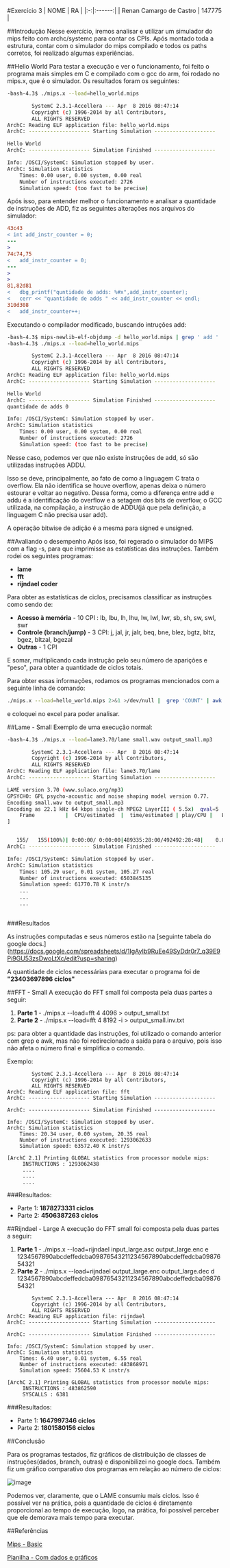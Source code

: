 #Exercício 3
| NOME | RA |
|:-:|:------:|
| Renan Camargo de Castro | 147775 |

##Introdução
Nesse exercício, iremos analisar e utilizar um simulador do mips feito com archc/systemc para contar os CPIs.
Após montado toda a estrutura, contar com o simulador do mips compilado e todos os paths corretos, foi realizado algumas experiências.

##Hello World
Para testar a execução e ver o funcionamento, foi feito o programa mais simples em C e compilado com o gcc do arm, foi rodado no mips.x, que é o simulador.
Os resultados foram os seguintes:

~~~bash
-bash-4.3$ ./mips.x --load=hello_world.mips

        SystemC 2.3.1-Accellera --- Apr  8 2016 08:47:14
        Copyright (c) 1996-2014 by all Contributors,
        ALL RIGHTS RESERVED
ArchC: Reading ELF application file: hello_world.mips
ArchC: -------------------- Starting Simulation --------------------

Hello World
ArchC: -------------------- Simulation Finished --------------------

Info: /OSCI/SystemC: Simulation stopped by user.
ArchC: Simulation statistics
    Times: 0.00 user, 0.00 system, 0.00 real
    Number of instructions executed: 2726
    Simulation speed: (too fast to be precise)

~~~

Após isso, para entender melhor o funcionamento e analisar a quantidade de instruções de ADD, fiz as seguintes alterações nos arquivos do simulador:

~~~diff
43c43
< int add_instr_counter = 0;
---
>
74c74,75
<   add_instr_counter = 0;
---
>
>
81,82d81
<   dbg_printf("quntidade de adds: %#x",add_instr_counter);
<   cerr << "quantidade de adds " << add_instr_counter << endl;
310d308
<   add_instr_counter++;
~~~


Executando o compilador modificado, buscando intruções add:

~~~bash
-bash-4.3$ mips-newlib-elf-objdump -d hello_world.mips | grep ' add '
-bash-4.3$ ./mips.x --load=hello_world.mips

        SystemC 2.3.1-Accellera --- Apr  8 2016 08:47:14
        Copyright (c) 1996-2014 by all Contributors,
        ALL RIGHTS RESERVED
ArchC: Reading ELF application file: hello_world.mips
ArchC: -------------------- Starting Simulation --------------------

Hello World
ArchC: -------------------- Simulation Finished --------------------
quantidade de adds 0

Info: /OSCI/SystemC: Simulation stopped by user.
ArchC: Simulation statistics
    Times: 0.00 user, 0.00 system, 0.00 real
    Number of instructions executed: 2726
    Simulation speed: (too fast to be precise)

~~~

Nesse caso, podemos ver que não existe instruções de add, só são utilizadas instruções ADDU.

Isso se deve, principalmente, ao fato de como a linguagem C trata o overflow. Ela não identifica se houve overflow, apenas deixa o número estourar e voltar ao negativo. Dessa forma, como a diferença entre add e addu é a identificação do overflow e a setagem dos bits de overflow, o GCC utilizada, na compilação, a instrução de ADDU(já que pela definição, a linguagem C não precisa usar add).

A operação bitwise de adição é a mesma para signed e unsigned.

##Avaliando o desempenho
Após isso, foi regerado o simulador do MIPS com a flag -s, para que imprimisse as estatísticas das instruções.
Também rodei os seguintes programas:

* **lame**
* **fft**
* **rijndael coder**

Para obter as estatísticas de ciclos, precisamos classificar as instruções como sendo de:

* **Acesso à memória** - 10 CPI : lb, lbu, lh, lhu, lw, lwl, lwr, sb, sh, sw, swl, swr
* **Controle (branch/jump)** - 3 CPI: j, jal, jr, jalr, beq, bne, blez, bgtz, bltz, bgez, bltzal, bgezal
* **Outras** - 1 CPI

E somar, multiplicando cada instrução pelo seu número de aparições e "peso", para obter a quantidade de ciclos totais.

Para obter essas informações, rodamos os programas mencionados com a seguinte linha de comando:

~~~bash
./mips.x --load=hello_world.mips 2>&1 >/dev/null |  grep 'COUNT' | awk '{print $3}'
~~~
e coloquei no excel para poder analisar.

##Lame - Small
Exemplo de uma execução normal:

~~~bash
-bash-4.3$ ./mips.x --load=lame3.70/lame small.wav output_small.mp3

        SystemC 2.3.1-Accellera --- Apr  8 2016 08:47:14
        Copyright (c) 1996-2014 by all Contributors,
        ALL RIGHTS RESERVED
ArchC: Reading ELF application file: lame3.70/lame
ArchC: -------------------- Starting Simulation --------------------

LAME version 3.70 (www.sulaco.org/mp3)
GPSYCHO: GPL psycho-acoustic and noise shaping model version 0.77.
Encoding small.wav to output_small.mp3
Encoding as 22.1 kHz 64 kbps single-ch MPEG2 LayerIII ( 5.5x)  qval=5
    Frame          |  CPU/estimated  |  time/estimated | play/CPU |   ETA
]


   155/   155(100%)| 0:00:00/ 0:00:00|489335:28:00/492492:28:48|    0.0000|3157:00:48
ArchC: -------------------- Simulation Finished --------------------

Info: /OSCI/SystemC: Simulation stopped by user.
ArchC: Simulation statistics
    Times: 105.29 user, 0.01 system, 105.27 real
    Number of instructions executed: 6503845135
    Simulation speed: 61770.78 K instr/s
    ...
    ...
    ...
    
~~~

###Resultados

As instruções computadas e seus números estão na [seguinte tabela do google docs.] (https://docs.google.com/spreadsheets/d/1IgAyIb9RuEe49SyDdr0r7_q39E9Pi9GU53zsDwoLtXc/edit?usp=sharing)

A quantidade de ciclos necessárias para executar o programa foi de
**"23403697896 ciclos"**

##FFT - Small
A execução do FFT small foi composta pela duas partes a seguir:

1. **Parte 1** - ./mips.x --load=fft 4 4096 > output_small.txt
2. **Parte 2** - ./mips.x --load=fft 4 8192 -i > output_small.inv.txt

ps: para obter a quantidade das instruções, foi utilizado o comando anterior com grep e awk, mas não foi redirecionado a saída para o arquivo, pois isso não afeta o número final e simplifica o comando.

Exemplo:

~~~
        SystemC 2.3.1-Accellera --- Apr  8 2016 08:47:14
        Copyright (c) 1996-2014 by all Contributors,
        ALL RIGHTS RESERVED
ArchC: Reading ELF application file: fft
ArchC: -------------------- Starting Simulation --------------------

ArchC: -------------------- Simulation Finished --------------------

Info: /OSCI/SystemC: Simulation stopped by user.
ArchC: Simulation statistics
    Times: 20.34 user, 0.00 system, 20.35 real
    Number of instructions executed: 1293062633
    Simulation speed: 63572.40 K instr/s

[ArchC 2.1] Printing GLOBAL statistics from processor module mips:
     INSTRUCTIONS : 1293062438
     ....
     ....
     ....
~~~

###Resultados:

* Parte 1: **1878273331 ciclos**
* Parte 2: **4506387263 ciclos**


##Rijndael - Large
A execução do FFT small foi composta pela duas partes a seguir:

1. **Parte 1** - ./mips.x --load=rijndael input_large.asc output_large.enc e 1234567890abcdeffedcba09876543211234567890abcdeffedcba0987654321
2. **Parte 2** - ./mips.x --load=rijndael output_large.enc output_large.dec d 1234567890abcdeffedcba09876543211234567890abcdeffedcba0987654321

~~~
        SystemC 2.3.1-Accellera --- Apr  8 2016 08:47:14
        Copyright (c) 1996-2014 by all Contributors,
        ALL RIGHTS RESERVED
ArchC: Reading ELF application file: rijndael
ArchC: -------------------- Starting Simulation --------------------

ArchC: -------------------- Simulation Finished --------------------

Info: /OSCI/SystemC: Simulation stopped by user.
ArchC: Simulation statistics
    Times: 6.40 user, 0.01 system, 6.55 real
    Number of instructions executed: 483868971
    Simulation speed: 75604.53 K instr/s

[ArchC 2.1] Printing GLOBAL statistics from processor module mips:
     INSTRUCTIONS : 483862590
     SYSCALLS : 6381
~~~

###Resultados:

* Parte 1: **1647997346 ciclos**
* Parte 2: **1801580156 ciclos**


##Conclusão

Para os programas testados, fiz gráficos de distribuição de classes de instruções(dados, branch, outras) e disponibilizei no google docs.
Também fiz um gráfico comparativo dos programas em relação ao número de ciclos:

![image](grafico.png)

Podemos ver, claramente, que o LAME consumiu mais ciclos. Isso é possível ver na prática, pois a quantidade de ciclos é diretamente proporcional ao tempo de execução, logo, na prática, foi possível perceber que ele demorava mais tempo para executar.

##Referências

[Mips - Basic](http://fog.ccsf.edu/~gboyd/cs270/online/mipsI/mips_basics.html)

[Planilha - Com dados e gráficos](https://docs.google.com/spreadsheets/d/1IgAyIb9RuEe49SyDdr0r7_q39E9Pi9GU53zsDwoLtXc/edit?usp=sharing)